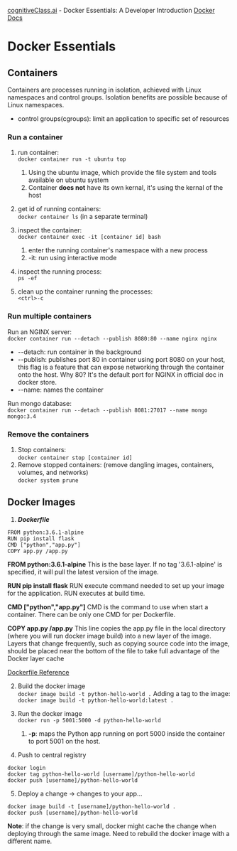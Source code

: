 [cognitiveClass.ai](cognitiveClass.ai) - Docker Essentials: A Developer Introduction
[Docker Docs](https://docs.docker.com/)
# Docker Essentials

## Containers
Containers are processes running in isolation, achieved with Linux namespaces and control groups. Isolation benefits are possible because of Linux namespaces.
* control groups(cgroups): limit an application to specific set of resources

### Run a container
1. run container:\
`docker container run -t ubuntu top`
    1. Using the ubuntu image, which provide the file system and tools available on ubuntu system
    2. Container **does not** have its own kernal, it's using the kernal of the host

2. get id of running containers:\
`docker container ls` (in a separate terminal)

3. inspect the container:\
`docker container exec -it [container id] bash`
    1. enter the running container's namespace with a new process
    2. -it: run using interactive mode

4. inspect the running process:  
`ps -ef`

5. clean up the container running the processes:  
`<ctrl>-c`

### Run multiple containers
Run an NGINX server:\
`docker container run --detach --publish 8080:80 --name nginx nginx`
* --detach: run container in the background  
* --publish: publishes port 80 in container using port 8080 on your host, this flag is a feature that can expose networking through the container onto the host. Why 80? It's the default port for NGINX in official doc in docker store.
* --name: names the container   

Run mongo database:\
`docker container run --detach --publish 8081:27017 --name mongo mongo:3.4`

### Remove the containers
1. Stop containers:\
`docker container stop [container id]`
2. Remove stopped containers: (remove dangling images, containers, volumes, and networks)\
`docker system prune`

## Docker Images
1. ***Dockerfile***
```
FROM python:3.6.1-alpine
RUN pip install flask
CMD ["python","app.py"]
COPY app.py /app.py
```
**FROM python:3.6.1-alpine**
This is the base layer. If no tag '3.6.1-alpine' is specified, it will pull the latest versiion of the image.

**RUN pip install flask**
RUN execute command needed to set up your image for the application. RUN executes at build time.

**CMD ["python","app.py"]**
CMD is the command to use when start a container. There can be only one CMD for per Dockerfile.

**COPY app.py /app.py**
This line copies the app.py file in the local directory (where you will run docker image build) into a new layer of the image. Layers that change frequently, such as copying source code into the image, should be placed near the bottom of the file to take full advantage of the Docker layer cache

[Dockerfile Reference](https://docs.docker.com/engine/reference/builder/)

2. Build the docker image\
`docker image build -t python-hello-world .`
Adding a tag to the image:
`docker image build -t python-hello-world:latest .`

3. Run the docker image\
`docker run -p 5001:5000 -d python-hello-world`
    1. **-p**: maps the Python app running on port 5000 inside the container to port 5001 on the host.

4. Push to central registry
```
docker login
docker tag python-hello-world [username]/python-hello-world
docker push [username]/python-hello-world
```
5. Deploy a change
-> changes to your app...
```
docker image build -t [username]/python-hello-world .
docker push [username]/python-hello-world
```
**Note**: if the change is very small, docker might cache the change when deploying through the same image. Need to rebuild the docker image with a different name.
